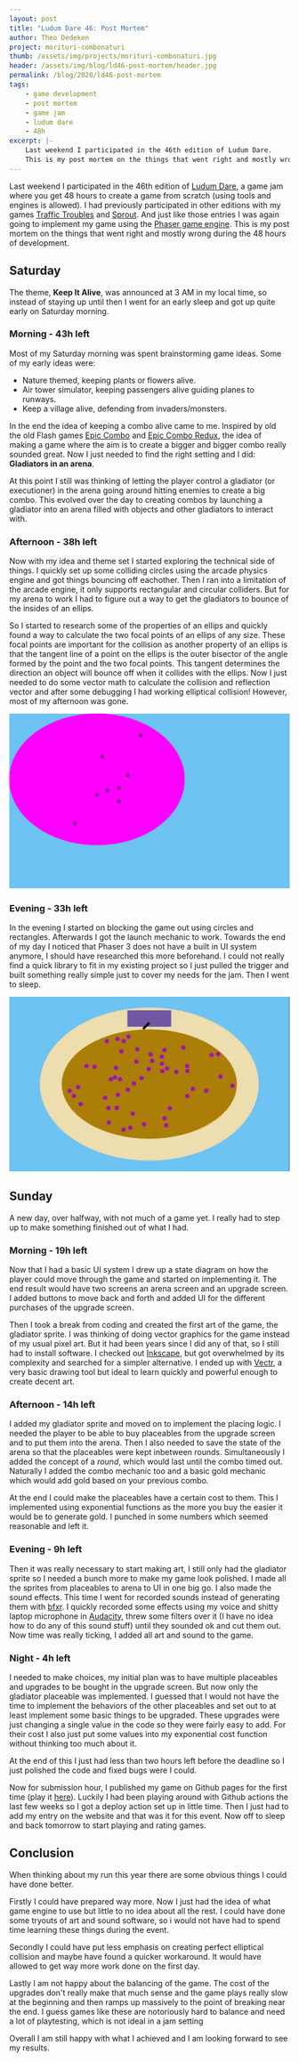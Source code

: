 ```yaml
---
layout: post
title: "Ludum Dare 46: Post Mortem"
author: Theo Dedeken
project: morituri-combonaturi
thumb: /assets/img/projects/morituri-combonaturi.jpg
header: /assets/img/blog/ld46-post-mortem/header.jpg
permalink: /blog/2020/ld46-post-mortem
tags: 
    - game development
    - post mortem
    - game jam
    - ludum dare
    - 48h
excerpt: |-
    Last weekend I participated in the 46th edition of Ludum Dare.
    This is my post mortem on the things that went right and mostly wrong during the 48 hours of development.
---
```

Last weekend I participated in the 46th edition of [Ludum Dare](https://ldjam.com/), a game jam where you get 48 hours to create a game from scratch (using tools and engines is allowed).
I had previously participated in other editions with my games [Traffic Troubles](/projects/traffic-troubles) and [Sprout](/projects/sprout).
And just like those entries I was again going to implement my game using the [Phaser game engine](https://phaser.io/).
This is my post mortem on the things that went right and mostly wrong during the 48 hours of development.

## Saturday
The theme, **Keep It Alive**, was announced at 3 AM in my local time, so instead of staying up until then I went for an early sleep and got up quite early on Saturday morning.

### Morning - 43h left
Most of my Saturday morning was spent brainstorming game ideas.
Some of my early ideas were:

* Nature themed, keeping plants or flowers alive.
* Air tower simulator, keeping passengers alive guiding planes to runways.
* Keep a village alive, defending from invaders/monsters.

In the end the idea of keeping a combo alive came to me.
Inspired by old the old Flash games [Epic Combo](https://armorgames.com/play/6677/epic-combo) and [Epic Combo Redux](https://armorgames.com/play/13256/epic-combo-redux), the idea of making a game where the aim is to create a bigger and bigger combo really sounded great. 
Now I just needed to find the right setting and I did: **Gladiators in an arena**. 

At this point I still was thinking of letting the player control a gladiator (or executioner) in the arena going around hitting enemies to create a big combo.
This evolved over the day to creating combos by launching a gladiator into an arena filled with objects and other gladiators to interact with.

### Afternoon - 38h left
Now with my idea and theme set I started exploring the technical side of things.
I quickly set up some colliding circles using the arcade physics engine and got things bouncing off eachother.
Then I ran into a limitation of the arcade engine, it only supports rectangular and circular colliders.
But for my arena to work I had to figure out a way to get the gladiators to bounce of the insides of an ellips.

So I started to research some of the properties of an ellips and quickly found a way to calculate the two focal points of an ellips of any size.
These focal points are important for the collision as another property of an ellips is that the tangent line of a point on the ellips is the outer bisector of the angle formed by the point and the two focal points.
This tangent determines the direction an object will bounce off when it collides with the ellips. 
Now I just needed to do some vector math to calculate the collision and reflection vector and after some debugging I had working elliptical collision!
However, most of my afternoon was gone.

![elliptical collision](/assets/img/blog/ld46-post-mortem/screenshot-0.jpg "Just got elliptical collision working")

### Evening - 33h left
In the evening I started on blocking the game out using circles and rectangles.
Afterwards I got the launch mechanic to work.
Towards the end of my day I noticed that Phaser 3 does not have a built in UI system anymore, I should have researched this more beforehand.
I could not really find a quick library to fit in my existing project so I just pulled the trigger and built something really simple just to cover my needs for the jam.
Then I went to sleep.

![blocked out game](/assets/img/blog/ld46-post-mortem/screenshot-2.jpg "Blocked out the game using rectangles and circles")

## Sunday
A new day, over halfway, with not much of a game yet.
I really had to step up to make something finished out of what I had.

### Morning - 19h left
Now that I had a basic UI system I drew up a state diagram on how the player could move through the game and started on implementing it.
The end result would have two screens an arena screen and an upgrade screen.
I added buttons to move back and forth and added UI for the different purchases of the upgrade screen.

Then I took a break from coding and created the first art of the game, the gladiator sprite.
I was thinking of doing vector graphics for the game instead of my usual pixel art.
But it had been years since I did any of that, so I still had to install software.
I checked out [Inkscape](https://inkscape.org/), but got overwhelmed by its complexity and searched for a simpler alternative.
I ended up with [Vectr](https://vectr.com/), a very basic drawing tool but ideal to learn quickly and powerful enough to create decent art.

### Afternoon - 14h left 

I added my gladiator sprite and moved on to implement the placing logic.
I needed the player to be able to buy placeables from the upgrade screen and to put them into the arena.
Then I also needed to save the state of the arena so that the placeables were kept inbetween rounds.
Simultaneously I added the concept of a *round*, which would last until the combo timed out.
Naturally I added the combo mechanic too and a basic gold mechanic which would add gold based on your previous combo.

At the end I could make the placeables have a certain cost to them.
This I implemented using exponential functions as the more you buy the easier it would be to generate gold.
I punched in some numbers which seemed reasonable and left it.

### Evening - 9h left
Then it was really necessary to start making art, I still only had the gladiator sprite so I needed a bunch more to make my game look polished.
I made all the sprites from placeables to arena to UI in one big go.
I also made the sound effects.
This time I went for recorded sounds instead of generating them with [bfxr](https://www.bfxr.net/).
I quickly recorded some effects using my voice and shitty laptop microphone in [Audacity](https://www.audacityteam.org/), threw some filters over it (I have no idea how to do any of this sound stuff) until they sounded ok and cut them out.
Now time was really ticking, I added all art and sound to the game.

### Night - 4h left
I needed to make choices, my initial plan was to have multiple placeables and upgrades to be bought in the upgrade screen.
But now only the gladiator placeable was implemented.
I guessed that I would not have the time to implement the behaviors of the other placeables and set out to at least implement some basic things to be upgraded.
These upgrades were just changing a single value in the code so they were fairly easy to add.
For their cost I also just put some values into my exponential cost function without thinking too much about it.

At the end of this I just had less than two hours left before the deadline so I just polished the code and fixed bugs were I could.

Now for submission hour, I published my game on Github pages for the first time (play it [here](http://www.theodedeken.xyz/morituri-combonaturi/)).
Luckily I had been playing around with Github actions the last few weeks so I got a deploy action set up in little time.
Then I just had to add my entry on the website and that was it for this event.
Now off to sleep and back tomorrow to start playing and rating games.

## Conclusion
When thinking about my run this year there are some obvious things I could have done better.

Firstly I could have prepared way more.
Now I just had the idea of what game engine to use but little to no idea about all the rest.
I could have done some tryouts of art and sound software, so i would not have had to spend time learning these things during the event.

Secondly I could have put less emphasis on creating perfect elliptical collision and maybe have found a quicker workaround.
It would have allowed to get way more work done on the first day.

Lastly I am not happy about the balancing of the game.
The cost of the upgrades don't really make that much sense and the game plays really slow at the beginning and then ramps up massively to the point of breaking near the end.
I guess games like these are notoriously hard to balance and need a lot of playtesting, which is not ideal in a jam setting

Overall I am still happy with what I achieved and I am looking forward to see my results.